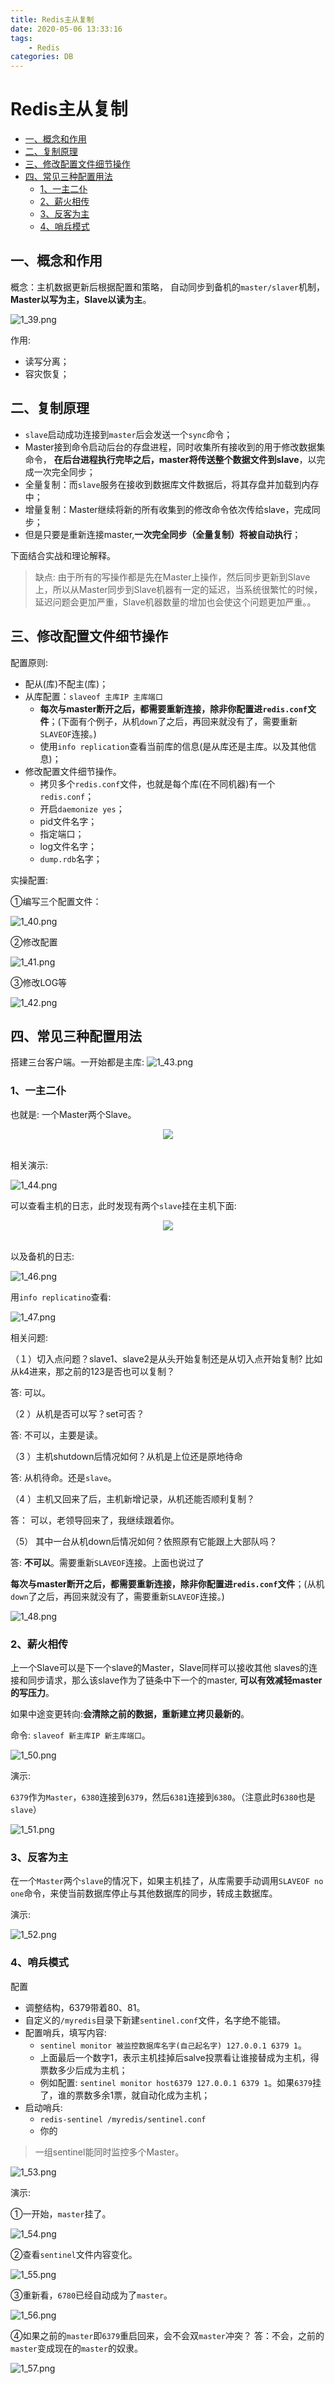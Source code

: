 ```yaml
---
title: Redis主从复制
date: 2020-05-06 13:33:16
tags: 
    - Redis
categories: DB
---
```

# Redis主从复制

* [一、概念和作用](一概念和作用)
* [二、复制原理](#二复制原理)
* [三、修改配置文件细节操作](#三修改配置文件细节操作)
* [四、常见三种配置用法](#四常见三种配置用法)
  * [1、一主二仆](#1一主二仆)
  * [2、薪火相传](#2薪火相传)
  * [3、反客为主](#3反客为主)
  * [4、哨兵模式](#4哨兵模式)

## 一、概念和作用

概念：主机数据更新后根据配置和策略， 自动同步到备机的`master/slaver`机制，**Master以写为主，Slave以读为主**。

![1_39.png](images/1_39.png)

作用: 

* 读写分离；
* 容灾恢复；

## 二、复制原理

* `slave`启动成功连接到`master`后会发送一个`sync`命令；
* Master接到命令启动后台的存盘进程，同时收集所有接收到的用于修改数据集命令， **在后台进程执行完毕之后，master将传送整个数据文件到slave**，以完成一次完全同步；
* 全量复制：而`slave`服务在接收到数据库文件数据后，将其存盘并加载到内存中；
* 增量复制：Master继续将新的所有收集到的修改命令依次传给slave，完成同步；
* 但是只要是重新连接master,**一次完全同步（全量复制）将被自动执行**；

下面结合实战和理论解释。

> 缺点: 由于所有的写操作都是先在Master上操作，然后同步更新到Slave上，所以从Master同步到Slave机器有一定的延迟，当系统很繁忙的时候，延迟问题会更加严重，Slave机器数量的增加也会使这个问题更加严重。。


## 三、修改配置文件细节操作

配置原则:

* 配从(库)不配主(库)；
* 从库配置：`slaveof 主库IP 主库端口`
  * **每次与master断开之后，都需要重新连接，除非你配置进`redis.conf`文件**；(下面有个例子，从机`down`了之后，再回来就没有了，需要重新`SLAVEOF`连接。)
  * 使用`info replication`查看当前库的信息(是从库还是主库。以及其他信息)；
* 修改配置文件细节操作。
  * 拷贝多个`redis.conf`文件，也就是每个库(在不同机器)有一个`redis.conf`；
  * 开启`daemonize yes`；
  * pid文件名字；
  * 指定端口；
  * log文件名字；
  * `dump.rdb`名字；

实操配置:

①编写三个配置文件：

![1_40.png](images/1_40.png)

②修改配置

![1_41.png](images/1_41.png)

③修改LOG等

![1_42.png](images/1_42.png)

## 四、常见三种配置用法

搭建三台客户端。一开始都是主库:
![1_43.png](images/1_43.png)

### 1、一主二仆

也就是: 一个Master两个Slave。

<div align="center"><img src="images/1_49.png"></div><br>

相关演示:

![1_44.png](images/1_44.png)

可以查看主机的日志，此时发现有两个`slave`挂在主机下面:

<div align="center"><img src="images/1_45.png"></div><br>

以及备机的日志:

![1_46.png](images/1_46.png)

用`info replicatino`查看:

![1_47.png](images/1_47.png)

相关问题:

（１）切入点问题？slave1、slave2是从头开始复制还是从切入点开始复制? 比如从k4进来，那之前的123是否也可以复制？

答: 可以。

（2 ）从机是否可以写？set可否？

答: 不可以，主要是读。

（3 ）主机shutdown后情况如何？从机是上位还是原地待命

答: 从机待命。还是`slave`。 

（4 ）主机又回来了后，主机新增记录，从机还能否顺利复制？

答： 可以，老领导回来了，我继续跟着你。

（5） 其中一台从机down后情况如何？依照原有它能跟上大部队吗？

答: **不可以**。需要重新`SLAVEOF`连接。上面也说过了

**每次与master断开之后，都需要重新连接，除非你配置进`redis.conf`文件**；(从机`down`了之后，再回来就没有了，需要重新`SLAVEOF`连接。)

![1_48.png](images/1_48.png)

### 2、薪火相传

上一个Slave可以是下一个slave的Master，Slave同样可以接收其他 slaves的连接和同步请求，那么该slave作为了链条中下一个的master, **可以有效减轻master的写压力**。

如果中途变更转向:**会清除之前的数据，重新建立拷贝最新的**。

命令: `slaveof 新主库IP 新主库端口`。

![1_50.png](images/1_50.png)

演示:

`6379`作为`Master`，`6380`连接到`6379`，然后`6381`连接到`6380`。（注意此时`6380`也是`slave`）

![1_51.png](images/1_51.png)

### 3、反客为主

在一个`Master`两个`slave`的情况下，如果主机挂了，从库需要手动调用`SLAVEOF no one`命令，来使当前数据库停止与其他数据库的同步，转成主数据库。

演示:

![1_52.png](images/1_52.png)

### 4、哨兵模式

配置

* 调整结构，6379带着80、81。
* 自定义的`/myredis`目录下新建`sentinel.conf`文件，名字绝不能错。
* 配置哨兵，填写内容:
  * `sentinel monitor 被监控数据库名字(自己起名字) 127.0.0.1 6379 1`。
  * 上面最后一个数字1，表示主机挂掉后salve投票看让谁接替成为主机，得票数多少后成为主机；
  * 例如配置: `sentinel monitor host6379 127.0.0.1 6379 1`。如果`6379`挂了，谁的票数多余1票，就自动化成为主机；
* 启动哨兵:
  * `redis-sentinel /myredis/sentinel.conf`
  * 你的 

> 一组sentinel能同时监控多个Master。

![1_53.png](images/1_53.png)

演示:

①一开始，`master`挂了。

![1_54.png](images/1_54.png)

②查看`sentinel`文件内容变化。

![1_55.png](images/1_55.png)

③重新看，`6780`已经自动成为了`master`。

![1_56.png](images/1_56.png)

④如果之前的`master`即`6379`重启回来，会不会双`master`冲突？ 答：不会，之前的`master`变成现在的`master`的奴隶。

![1_57.png](images/1_57.png)



## 

